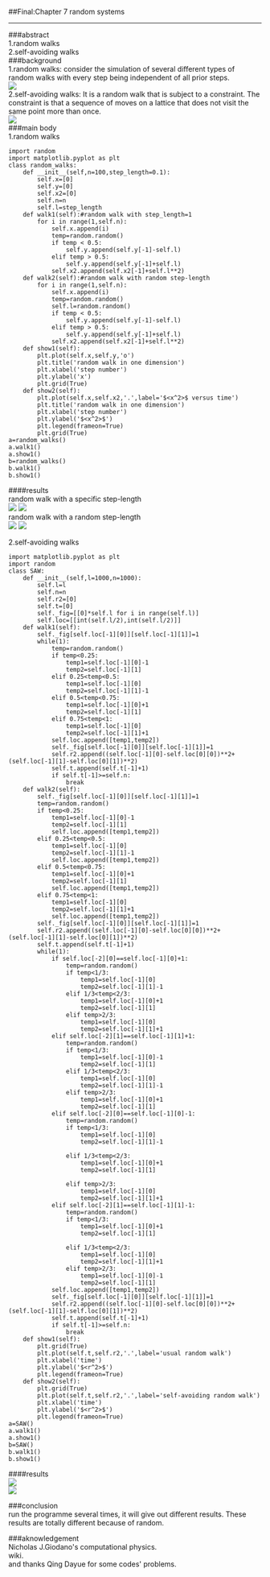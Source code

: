 ##Final:Chapter 7 random systems 
***   
###abstract   
1.random walks    
2.self-avoiding walks   
###background    
1.random walks: consider the simulation of several different types of random walks with every step being independent of all prior steps.    
![](https://github.com/humorson/computational_physics_N2014301020037/blob/master/final/600.png)   
2.self-avoiding walks: It is a random walk that is subject to a constraint. The constraint is that a sequence of moves on a lattice  that does not visit the same point more than once.  
![](https://github.com/humorson/computational_physics_N2014301020037/blob/master/final/601.png)       
###main body    
1.random walks   
```   
import random
import matplotlib.pyplot as plt
class random_walks:
    def __init__(self,n=100,step_length=0.1):
        self.x=[0]
        self.y=[0]
        self.x2=[0]
        self.n=n
        self.l=step_length
    def walk1(self):#random walk with step_length=1
        for i in range(1,self.n):
            self.x.append(i)
            temp=random.random()
            if temp < 0.5:
                self.y.append(self.y[-1]-self.l)
            elif temp > 0.5:
                self.y.append(self.y[-1]+self.l)
            self.x2.append(self.x2[-1]+self.l**2)
    def walk2(self):#random walk with random step-length
        for i in range(1,self.n):
            self.x.append(i)
            temp=random.random()
            self.l=random.random()
            if temp < 0.5:
                self.y.append(self.y[-1]-self.l)
            elif temp > 0.5:
                self.y.append(self.y[-1]+self.l)
            self.x2.append(self.x2[-1]+self.l**2)
    def show1(self):
        plt.plot(self.x,self.y,'o')
        plt.title('random walk in one dimension')
        plt.xlabel('step number')
        plt.ylabel('x')
        plt.grid(True)
    def show2(self):
        plt.plot(self.x,self.x2,'.',label='$<x^2>$ versus time')
        plt.title('random walk in one dimension')
        plt.xlabel('step number')
        plt.ylabel('$<x^2>$')
        plt.legend(frameon=True)
        plt.grid(True)
a=random_walks()
a.walk1()
a.show1()
b=random_walks()
b.walk1()
b.show1()
```   
####results  
random walk with a specific step-length   
![](https://github.com/humorson/computational_physics_N2014301020037/blob/master/final/602.png)
![](https://github.com/humorson/computational_physics_N2014301020037/blob/master/final/603.png)    
random walk with a random step-length    
![](https://github.com/humorson/computational_physics_N2014301020037/blob/master/final/604.png)
![](https://github.com/humorson/computational_physics_N2014301020037/blob/master/final/605.png)     

2.self-avoiding walks     
```   
import matplotlib.pyplot as plt
import random
class SAW:
    def __init__(self,l=1000,n=1000):
        self.l=l
        self.n=n
        self.r2=[0]
        self.t=[0]
        self._fig=[[0]*self.l for i in range(self.l)]
        self.loc=[[int(self.l/2),int(self.l/2)]]
    def walk1(self):
        self._fig[self.loc[-1][0]][self.loc[-1][1]]=1
        while(1):
            temp=random.random()
            if temp<0.25:
                temp1=self.loc[-1][0]-1
                temp2=self.loc[-1][1]
            elif 0.25<temp<0.5:
                temp1=self.loc[-1][0]
                temp2=self.loc[-1][1]-1
            elif 0.5<temp<0.75:
                temp1=self.loc[-1][0]+1
                temp2=self.loc[-1][1]
            elif 0.75<temp<1:
                temp1=self.loc[-1][0]
                temp2=self.loc[-1][1]+1
            self.loc.append([temp1,temp2])
            self._fig[self.loc[-1][0]][self.loc[-1][1]]=1
            self.r2.append((self.loc[-1][0]-self.loc[0][0])**2+(self.loc[-1][1]-self.loc[0][1])**2)
            self.t.append(self.t[-1]+1)
            if self.t[-1]>=self.n:
                break
    def walk2(self):
        self._fig[self.loc[-1][0]][self.loc[-1][1]]=1
        temp=random.random()
        if temp<0.25:
            temp1=self.loc[-1][0]-1
            temp2=self.loc[-1][1]
            self.loc.append([temp1,temp2])
        elif 0.25<temp<0.5:
            temp1=self.loc[-1][0]
            temp2=self.loc[-1][1]-1
            self.loc.append([temp1,temp2])
        elif 0.5<temp<0.75:
            temp1=self.loc[-1][0]+1
            temp2=self.loc[-1][1]
            self.loc.append([temp1,temp2])
        elif 0.75<temp<1:
            temp1=self.loc[-1][0]
            temp2=self.loc[-1][1]+1
            self.loc.append([temp1,temp2])
        self._fig[self.loc[-1][0]][self.loc[-1][1]]=1
        self.r2.append((self.loc[-1][0]-self.loc[0][0])**2+(self.loc[-1][1]-self.loc[0][1])**2)
        self.t.append(self.t[-1]+1)
        while(1):
            if self.loc[-2][0]==self.loc[-1][0]+1:
                temp=random.random()
                if temp<1/3:
                    temp1=self.loc[-1][0]
                    temp2=self.loc[-1][1]-1
                elif 1/3<temp<2/3:
                    temp1=self.loc[-1][0]+1
                    temp2=self.loc[-1][1]
                elif temp>2/3:
                    temp1=self.loc[-1][0]
                    temp2=self.loc[-1][1]+1
            elif self.loc[-2][1]==self.loc[-1][1]+1:
                temp=random.random()
                if temp<1/3:
                    temp1=self.loc[-1][0]-1
                    temp2=self.loc[-1][1]
                elif 1/3<temp<2/3:
                    temp1=self.loc[-1][0]
                    temp2=self.loc[-1][1]-1
                elif temp>2/3:
                    temp1=self.loc[-1][0]+1
                    temp2=self.loc[-1][1]
            elif self.loc[-2][0]==self.loc[-1][0]-1:
                temp=random.random()
                if temp<1/3:
                    temp1=self.loc[-1][0]
                    temp2=self.loc[-1][1]-1

                elif 1/3<temp<2/3:
                    temp1=self.loc[-1][0]+1
                    temp2=self.loc[-1][1]

                elif temp>2/3:
                    temp1=self.loc[-1][0]
                    temp2=self.loc[-1][1]+1
            elif self.loc[-2][1]==self.loc[-1][1]-1:
                temp=random.random()
                if temp<1/3:
                    temp1=self.loc[-1][0]+1
                    temp2=self.loc[-1][1]

                elif 1/3<temp<2/3:
                    temp1=self.loc[-1][0]
                    temp2=self.loc[-1][1]+1
                elif temp>2/3:
                    temp1=self.loc[-1][0]-1
                    temp2=self.loc[-1][1]
            self.loc.append([temp1,temp2])
            self._fig[self.loc[-1][0]][self.loc[-1][1]]=1
            self.r2.append((self.loc[-1][0]-self.loc[0][0])**2+(self.loc[-1][1]-self.loc[0][1])**2)
            self.t.append(self.t[-1]+1)
            if self.t[-1]>=self.n:
                break
    def show1(self):
        plt.grid(True)
        plt.plot(self.t,self.r2,'.',label='usual random walk')
        plt.xlabel('time')
        plt.ylabel('$<r^2>$')
        plt.legend(frameon=True)
    def show2(self):
        plt.grid(True)
        plt.plot(self.t,self.r2,'.',label='self-avoiding random walk')
        plt.xlabel('time')
        plt.ylabel('$<r^2>$')
        plt.legend(frameon=True)
a=SAW()
a.walk1()
a.show1()
b=SAW()
b.walk1()
b.show1()   
```    
####results   
![](https://github.com/humorson/computational_physics_N2014301020037/blob/master/final/609.png)   
![](https://github.com/humorson/computational_physics_N2014301020037/blob/master/final/608.png)     

###conclusion  
run the programme several times, it will give out different results. These results are totally different because of random.   

###aknowledgement   
Nicholas J.Giodano's computational physics.      
wiki.       
and thanks Qing Dayue for some codes' problems.   



